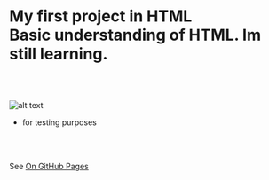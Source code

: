 # My first project in HTML <br /> Basic understanding of HTML. Im  still learning. 
  
<br />    <br />
  
![alt text](https://i.ytimg.com/vi/-dJolYw8tnk/hqdefault.jpg "Git Gud")
<br />
- for testing purposes

    
<br /> <br />
    
  
See [On GitHub Pages](https://rafusix.github.io/First-project/)

